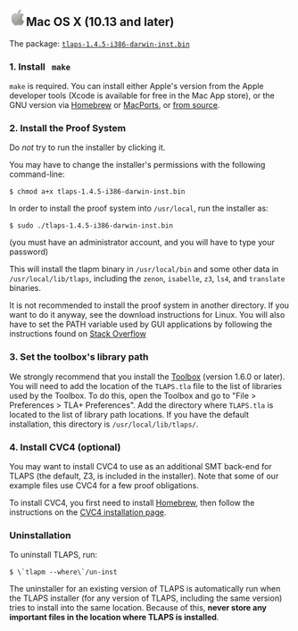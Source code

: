 <!DOCTYPE html PUBLIC "-//W3C//DTD XHTML 1.0 Transitional//EN" "http://www.w3.org/TR/xhtml1/DTD/xhtml1-transitional.dtd">
<html xmlns="http://www.w3.org/1999/xhtml" xml:lang="en-US" lang="en-US">
<head>
<meta http-equiv="Content-Type" content="text/html; charset=utf-8" />
<link rel="stylesheet" type="text/css" id="ss"/>
<title>TLA+ Proof System</title>
</head>
<body>
<script type="text/javascript">
  var baseurl = (document.URL.match (/.*[\\\/]content[\\\/]/))[0]
  baseurl = baseurl.slice (0, baseurl.length - "content/".length)
  document.getElementById('ss').href = baseurl + 'assets/css/common.css'
  document.write ('\x3Cscript type="text/javascript" src="'
                  + baseurl + 'assets/header.js">\x3C/script>')
</script>

<!-- DO NOT EDIT ABOVE THIS LINE, DO NOT REMOVE THIS LINE -->


## <img src="images/logo_macosx30s.png" class="blogo" alt="[Apple logo]" />Mac OS X (10.13 and later)

The package: [`tlaps-1.4.5-i386-darwin-inst.bin`](
    https://github.com/tlaplus/tlapm/releases/latest/download/tlaps-1.4.5-i386-darwin-inst.bin)


### 1. Install   `make`

`make` is required. You can install either Apple's version from the
Apple developer tools (Xcode is available for free in the Mac App
store), or the GNU version via [Homebrew](http://brew.sh) or
[MacPorts](http://www.macports.org/ports.php?by=name&substr=gmake), or
[from source](http://www.gnu.org/software/make/).


### 2. Install the Proof System

Do *not* try to run the installer by clicking it.

You may have to change the installer's permissions with the following
command-line:

```shell
$ chmod a+x tlaps-1.4.5-i386-darwin-inst.bin
```

In order to install the proof system into `/usr/local`, run the installer as:

```shell
$ sudo ./tlaps-1.4.5-i386-darwin-inst.bin
```

(you must have an administrator account, and you will have to type your
password)

This will install the tlapm binary in `/usr/local/bin` and some other
data in `/usr/local/lib/tlaps`, including the `zenon`, `isabelle`, `z3`,
`ls4`, and `translate` binaries.

It is not recommended to install the proof system in another directory.
If you want to do it anyway, see the download instructions for Linux.
You will also have to set the PATH variable used by GUI applications by
following the instructions found on [Stack Overflow](
    http://stackoverflow.com/questions/603785/environment-variables-in-mac-os-x)


### 3. Set the toolbox's library path

We strongly recommend that you install the
[Toolbox](http://lamport.azurewebsites.net/tla/toolbox.html) (version
1.6.0 or later). You will need to add the location of the `TLAPS.tla`
file to the list of libraries used by the Toolbox. To do this, open the
Toolbox and go to "File > Preferences > TLA+ Preferences". Add the
directory where `TLAPS.tla` is located to the list of library path
locations. If you have the default installation, this directory is
`/usr/local/lib/tlaps/`.


### 4. Install CVC4 (optional)

You may want to install CVC4 to use as an additional SMT back-end for
TLAPS (the default, Z3, is included in the installer). Note that some of
our example files use CVC4 for a few proof obligations.

To install CVC4, you first need to install [Homebrew](http://brew.sh),
then follow the instructions on the [CVC4 installation page](
    https://cvc4.github.io/mac.html).


### Uninstallation

To uninstall TLAPS, run:

```shell
$ \`tlapm --where\`/un-inst
```

The uninstaller for an existing version of TLAPS is automatically run
when the TLAPS installer (for any version of TLAPS, including the same
version) tries to install into the same location. Because of this,
**never store any important files in the location where TLAPS is
installed**.


<!-- DO NOT EDIT BELOW THIS LINE, DO NOT REMOVE THIS LINE -->

<script type="text/javascript">
  document.write ('\x3Cscript type="text/javascript" src="'
                  + baseurl + 'assets/footer.js">\x3C/script>')
</script>
</body>
</html>
